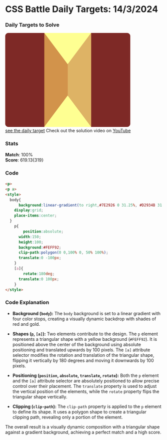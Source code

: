 # CSS Battle Daily Targets: 14/3/2024

### Daily Targets to Solve

![picture of daily target](./images/14.png)  
[see the daily target](https://cssbattle.dev/play/cGAxIABb6QqmxPus2THU)
Check out the solution video on [YouTube](https://www.youtube.com/watch?v=ZzvcLPpBrZQ)

### Stats

**Match**: 100%  
**Score**: 619.13{319}

### Code

```html
<p>
<p a>
<style>
  body{
      background:linear-gradient(to right,#7E2926 0 31.25%, #D2934B 31.25% 50%,#DEB365 50% 68.75%, #7E2926 68.75% 100%);
    display:grid;
    place-items:center;
  }
    p{
        position:absolute;
      width:150;
      height:100;
      background:#FEFF92;
      clip-path:polygon(0 0,100% 0, 50% 100%);
      translate:0 -100px;
    }
    [a]{
        rotate:180deg;
      translate:0 100px;
    }
</style>
```

### Code Explanation

- **Background (`body`):** The `body` background is set to a linear gradient with four color stops, creating a visually dynamic backdrop with shades of red and gold.

- **Shapes (`p`, `[a]`):** Two elements contribute to the design. The `p` element represents a triangular shape with a yellow background (`#FEFF92`). It is positioned above the center of the background using absolute positioning and translated upwards by 100 pixels. The `[a]` attribute selector modifies the rotation and translation of the triangular shape, flipping it vertically by 180 degrees and moving it downwards by 100 pixels.

- **Positioning (`position`, `absolute`, `translate`, `rotate`):** Both the `p` element and the `[a]` attribute selector are absolutely positioned to allow precise control over their placement. The `translate` property is used to adjust the vertical position of the elements, while the `rotate` property flips the triangular shape vertically.

- **Clipping (`clip-path`):** The `clip-path` property is applied to the `p` element to define its shape. It uses a polygon shape to create a triangular clipping path, revealing only a portion of the element.

The overall result is a visually dynamic composition with a triangular shape against a gradient background, achieving a perfect match and a high score.